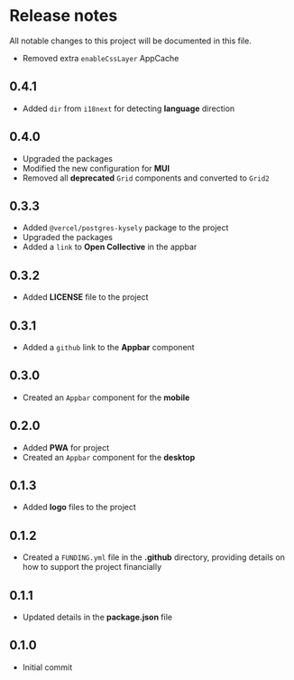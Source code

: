 # Release notes
All notable changes to this project will be documented in this file.

- Removed extra `enableCssLayer` AppCache

## 0.4.1
- Added `dir` from `i18next` for detecting **language** direction

## 0.4.0
- Upgraded the packages
- Modified the new configuration for **MUI**
- Removed all **deprecated** `Grid` components and converted to `Grid2`

## 0.3.3
- Added `@vercel/postgres-kysely` package to the project
- Upgraded the packages
- Added a `link` to **Open Collective** in the appbar

## 0.3.2
- Added **LICENSE** file to the project

## 0.3.1
- Added a `github` link to the **Appbar** component

## 0.3.0
- Created an `Appbar` component for the **mobile**

## 0.2.0
- Added **PWA** for project
- Created an `Appbar` component for the **desktop**

## 0.1.3
- Added **logo** files to the project

## 0.1.2
- Created a `FUNDING.yml` file in the **.github** directory, providing details on how to support the project financially

## 0.1.1
- Updated details in the **package.json** file

## 0.1.0
- Initial commit
